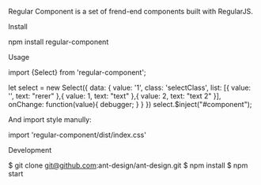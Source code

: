 Regular Component is a set of frend-end components built with RegularJS.

Install

npm install regular-component


Usage

import {Select} from 'regular-component';

let select = new Select({
	data: {
		value: '1',
		class: 'selectClass',
		list: [{
			value: '',
			text: "rerer"
		},{
			value: 1,
			text: "text"
		},{
			value: 2,
			text: "text 2"
		}],
		onChange: function(value){
			debugger;
		}
	}
})
select.$inject("#component");

And import style manully:

import 'regular-component/dist/index.css'


Development

$ git clone git@github.com:ant-design/ant-design.git
$ npm install
$ npm start

